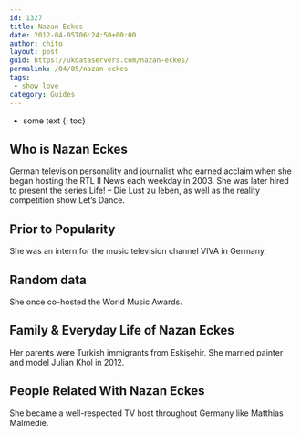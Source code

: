 ```yaml
---
id: 1327
title: Nazan Eckes
date: 2012-04-05T06:24:50+00:00
author: chito
layout: post
guid: https://ukdataservers.com/nazan-eckes/
permalink: /04/05/nazan-eckes
tags:
 - show love
category: Guides
---
```


* some text
{: toc}
          
          
## Who is  Nazan Eckes
                  
                  
                  
German television personality and journalist who earned acclaim when she began hosting the RTL II News each weekday in 2003. She was later hired to present the series Life! &#8211; Die Lust zu leben, as well as the reality competition show Let&#8217;s Dance.
                  
                
                
                
## Prior to Popularity 
                  
                  
                  
She was an intern for the music television channel VIVA in Germany.
                  
                
                
                
## Random data 
                  
                  
                  
She once co-hosted the World Music Awards.
                  
                
                
                
## Family & Everyday Life of Nazan Eckes
                  
                  
                  
Her parents were Turkish immigrants from Eskişehir. She married painter and model Julian Khol in 2012.
                  
                
                
                
## People Related With  Nazan Eckes
                  
                  
                  
She became a well-respected TV host throughout Germany like Matthias Malmedie.
                  
                
              
            
          
          
          
    
    
  
